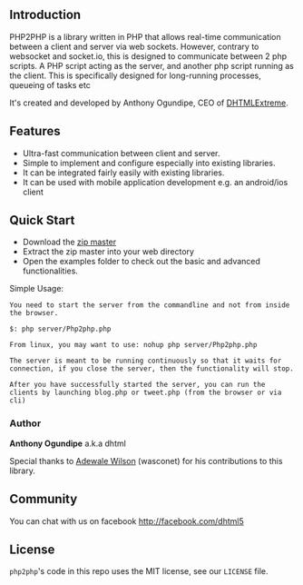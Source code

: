 ## Introduction
PHP2PHP is a library written in PHP that allows real-time communication between a client and server via web sockets.
However, contrary to websocket and socket.io, this is designed to communicate between 2 php scripts. 
A PHP script acting as the server, and another php script running as the client. 
This is specifically designed for long-running processes, queueing of tasks etc

It's created and developed by Anthony Ogundipe, CEO of [DHTMLExtreme](http://www.africoders.com).

## Features
* Ultra-fast communication between client and server.
* Simple to implement and configure especially into existing libraries.
* It can be integrated fairly easily with existing libraries.
* It can be used with mobile application development e.g. an android/ios client


## Quick Start
* Download the [zip master](https://github.com/dhtml/php2php/archive/master.zip)
* Extract the zip master into your web directory
* Open the examples folder to check out the basic and advanced functionalities.


Simple Usage:

```
You need to start the server from the commandline and not from inside the browser.

$: php server/Php2php.php

From linux, you may want to use: nohup php server/Php2php.php 

The server is meant to be running continuously so that it waits for connection, if you close the server, then the functionality will stop.

After you have successfully started the server, you can run the clients by launching blog.php or tweet.php (from the browser or via cli)

```


### Author
**Anthony Ogundipe** a.k.a dhtml

Special thanks to <a href="https://www.facebook.com/wasconet">Adewale Wilson</a> (wasconet) for his contributions to this library.

## Community
You can chat with us on facebook http://facebook.com/dhtml5 


## License
`php2php`'s code in this repo uses the MIT license, see our `LICENSE` file.
